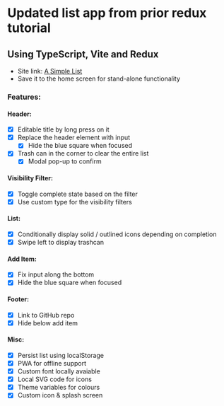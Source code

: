 # Updated list app from prior redux tutorial
## Using TypeScript, Vite and Redux

- Site link: [A Simple List](https://a-simple-list.netlify.app)
- Save it to the home screen for stand-alone functionality 

### Features: 
#### Header:
- [x] Editable title by long press on it  
- [x] Replace the header element with input
    - [x] Hide the blue square when focused
- [x] Trash can in the corner to clear the entire list
    - [x] Modal pop-up to confirm

#### Visibility Filter: 
- [x] Toggle complete state based on the filter
- [x] Use custom type for the visibility filters 

#### List: 
- [x] Conditionally display solid / outlined icons depending on completion
- [x] Swipe left to display trashcan

#### Add Item: 
- [x] Fix input along the bottom
- [x] Hide the blue square when focused

#### Footer: 
- [x] Link to GitHub repo
- [x] Hide below add item

#### Misc:
- [x] Persist list using localStorage
- [x] PWA for offline support
- [x] Custom font locally avaiable 
- [x] Local SVG code for icons
- [x] Theme variables for colours
- [x] Custom icon & splash screen
